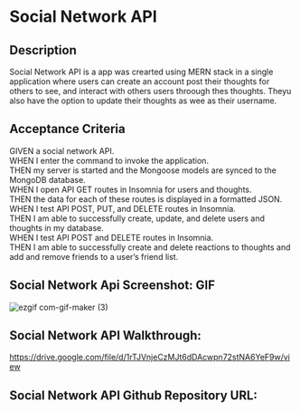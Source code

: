 # Social Network API

## Description

Social Network API is a app was crearted using MERN stack in a single application where users can create an account post their thoughts for others to see, and interact with others users throough thes thoughts. Theyu also have the option to update their thoughts as wee as their username.

## Acceptance Criteria

GIVEN a social network API.<br>
WHEN I enter the command to invoke the application.<br>
THEN my server is started and the Mongoose models are synced to the MongoDB database.<br>
WHEN I open API GET routes in Insomnia for users and thoughts.<br>
THEN the data for each of these routes is displayed in a formatted JSON.<br>
WHEN I test API POST, PUT, and DELETE routes in Insomnia.<br>
THEN I am able to successfully create, update, and delete users and thoughts in my database.<br>
WHEN I test API POST and DELETE routes in Insomnia.<br>
THEN I am able to successfully create and delete reactions to thoughts and add and remove friends to a user’s friend list.

## Social Network Api Screenshot: GIF

![ezgif com-gif-maker (3)](https://user-images.githubusercontent.com/110719370/200689629-d3ff7a4a-a5e4-4186-8cd3-c526e616c73a.gif)


## Social Network API Walkthrough:

https://drive.google.com/file/d/1rTJVnjeCzMJt6dDAcwpn72stNA6YeF9w/view

## Social Network API Github Repository URL:


